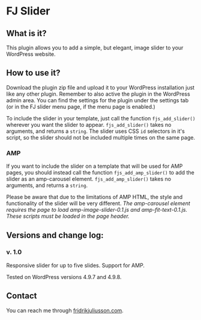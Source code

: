 # FJ Slider

## What is it?
This plugin allows you to add a simple, but elegant, image slider to your WordPress website.


## How to use it?
Download the plugin zip file and upload it to your WordPress installation just like any other plugin. Remember to also active the plugin in the WordPress admin area.
You can find the settings for the plugin under the settings tab (or in the FJ slider menu page, if the menu page is enabled.)

To include the slider in your template, just call the function `fjs_add_slider()` wherever you want the slider to appear.
`fjs_add_slider()` takes no arguments, and returns a `string`.
The slider uses CSS `id` selectors in it's script, so the slider should not be included multiple times on the same page.

### AMP
If you want to include the slider on a template that will be used for AMP pages, you should instead call the function `fjs_add_amp_slider()` to add the slider as an amp-carousel element.
`fjs_add_amp_slider()` takes no arguments, and returns a `string`.

Please be aware that due to the limitations of AMP HTML, the style and functionality of the slider will be very different.
_The amp-carousel element requires the page to load amp-image-slider-0.1.js and amp-fit-text-0.1.js. These scripts must be loaded in the page header._


## Versions and change log:

### v. 1.0
Responsive slider for up to five slides.
Support for AMP.

Tested on WordPress versions 4.9.7 and 4.9.8.


## Contact
You can reach me through [fridrikjuliusson.com](https://fridrikjuliusson.com).